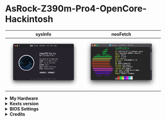 # AsRock-Z390m-Pro4-OpenCore-Hackintosh

sysInfo | neoFetch
:---:|:----:
![about](/images/about.png)|![neo](/images/neo.png)

<details>
  <summary><strong>My Hardware</strong></summary>

- Mainboard: AsRock Z390M Pro4
- Processor: Intel Core i7-9700K (8C 3.6GHz, 12MB)
- Graphics: Integrated Intel UHD Graphics 630
- Graphics: Radeon RX 580 8G Sapphire
- Memory: 8GBx4 DIMM 2133 MHz DDR4
- Display: 27" 4K (3840x2160) IPS
- Storage: 512GB SSD M.2 Intel 760P
- WLAN + Bluetooth: BCM94360CD

![cpu](/images/cpu.png)
</details>
<details>
  <summary><strong>Kexts version</strong></summary>

- **AppleALC**: 1.5.5
- **IntelMausiEthernet**: 1.0.4
- **Lilu**: 1.5.0
- **VirtualSMC**: 1.1.9
- **WhateverGreen**: 1.4.5
### Compatible with Catalina and Big Sur
</details>

<details>
  <summary><strong>BIOS Settings</strong></summary>

- **BIOS Version** 4.30

| Disabled | Enabled |
|----|----|
| Fast Boot | VT-x |
| CFG Lock (MSR 0xE2 write protection) | Above 4G |
| VT-d | Hyper Threading (If you use a CPU with K) |
| CSM | Execute Disable Bit |
| | EHCI/XHCI Hand-off |
| | OS type: other types |
</details>

<details>
  <summary><strong>Credits</strong></summary>

  **OpenCore Bootloader** 0.6.4 (2020-12-07) from [OpenCore Respository](https://github.com/acidanthera/OpenCorePkg/releases)

  **The best Installation guide** I followed from [Dortania's OpenCore Install Guide](https://dortania.github.io/OpenCore-Install-Guide/config.plist/coffee-lake.html)

  **Also followed** from [Xjn's Blog](https://blog.xjn819.com/?p=543)
</details>
